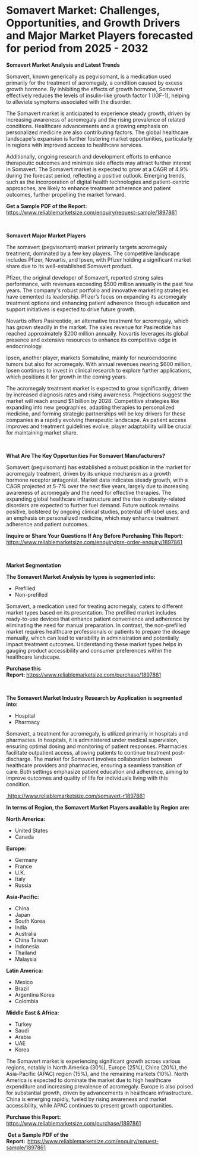 <p><h1>Somavert Market: Challenges, Opportunities, and Growth Drivers and Major Market Players forecasted for period from 2025 - 2032</h1></p><p><strong>Somavert Market Analysis and Latest Trends</strong></p>
<p><p>Somavert, known generically as pegvisomant, is a medication used primarily for the treatment of acromegaly, a condition caused by excess growth hormone. By inhibiting the effects of growth hormone, Somavert effectively reduces the levels of insulin-like growth factor 1 (IGF-1), helping to alleviate symptoms associated with the disorder. </p><p>The Somavert market is anticipated to experience steady growth, driven by increasing awareness of acromegaly and the rising prevalence of related conditions. Healthcare advancements and a growing emphasis on personalized medicine are also contributing factors. The global healthcare landscape's expansion is further fostering market opportunities, particularly in regions with improved access to healthcare services.</p><p>Additionally, ongoing research and development efforts to enhance therapeutic outcomes and minimize side effects may attract further interest in Somavert. The Somavert market is expected to grow at a CAGR of 4.9% during the forecast period, reflecting a positive outlook. Emerging trends, such as the incorporation of digital health technologies and patient-centric approaches, are likely to enhance treatment adherence and patient outcomes, further propelling the market forward.</p></p>
<p><strong>Get a Sample PDF of the Report:&nbsp;</strong> <a href="https://www.reliablemarketsize.com/enquiry/request-sample/1897861?utm_campaign=2625&utm_medium=2&utm_source=Github&utm_content=ia&utm_term=19042025&utm_id=somavert">https://www.reliablemarketsize.com/enquiry/request-sample/1897861</a></p>
<p>&nbsp;</p>
<p><strong>Somavert Major Market Players</strong></p>
<p><p>The somavert (pegvisomant) market primarily targets acromegaly treatment, dominated by a few key players. The competitive landscape includes Pfizer, Novartis, and Ipsen, with Pfizer holding a significant market share due to its well-established Somavert product.</p><p>Pfizer, the original developer of Somavert, reported strong sales performance, with revenues exceeding $500 million annually in the past few years. The company's robust portfolio and innovative marketing strategies have cemented its leadership. Pfizer’s focus on expanding its acromegaly treatment options and enhancing patient adherence through education and support initiatives is expected to drive future growth.</p><p>Novartis offers Pasireotide, an alternative treatment for acromegaly, which has grown steadily in the market. The sales revenue for Pasireotide has reached approximately $200 million annually. Novartis leverages its global presence and extensive resources to enhance its competitive edge in endocrinology.</p><p>Ipsen, another player, markets Somatuline, mainly for neuroendocrine tumors but also for acromegaly. With annual revenues nearing $600 million, Ipsen continues to invest in clinical research to explore further applications, which positions it for growth in the coming years.</p><p>The acromegaly treatment market is expected to grow significantly, driven by increased diagnosis rates and rising awareness. Projections suggest the market will reach around $1 billion by 2028. Competitive strategies like expanding into new geographies, adapting therapies to personalized medicine, and forming strategic partnerships will be key drivers for these companies in a rapidly evolving therapeutic landscape. As patient access improves and treatment guidelines evolve, player adaptability will be crucial for maintaining market share.</p></p>
<p>&nbsp;</p>
<p><strong>What Are The Key Opportunities For Somavert Manufacturers?</strong></p>
<p><p>Somavert (pegvisomant) has established a robust position in the market for acromegaly treatment, driven by its unique mechanism as a growth hormone receptor antagonist. Market data indicates steady growth, with a CAGR projected at 5-7% over the next five years, largely due to increasing awareness of acromegaly and the need for effective therapies. The expanding global healthcare infrastructure and the rise in obesity-related disorders are expected to further fuel demand. Future outlook remains positive, bolstered by ongoing clinical studies, potential off-label uses, and an emphasis on personalized medicine, which may enhance treatment adherence and patient outcomes.</p></p>
<p><strong>Inquire or Share Your Questions If Any Before Purchasing This Report:</strong> <a href="https://www.reliablemarketsize.com/enquiry/pre-order-enquiry/1897861?utm_campaign=2625&utm_medium=2&utm_source=Github&utm_content=ia&utm_term=19042025&utm_id=somavert">https://www.reliablemarketsize.com/enquiry/pre-order-enquiry/1897861</a></p>
<p>&nbsp;</p>
<p><strong>Market Segmentation</strong></p>
<p><strong>The Somavert Market Analysis by types is segmented into:</strong></p>
<p><ul><li>Prefilled</li><li>Non-prefilled</li></ul></p>
<p><p>Somavert, a medication used for treating acromegaly, caters to different market types based on its presentation. The prefilled market includes ready-to-use devices that enhance patient convenience and adherence by eliminating the need for manual preparation. In contrast, the non-prefilled market requires healthcare professionals or patients to prepare the dosage manually, which can lead to variability in administration and potentially impact treatment outcomes. Understanding these market types helps in gauging product accessibility and consumer preferences within the healthcare landscape.</p></p>
<p><strong>Purchase this Report:&nbsp;</strong><a href="https://www.reliablemarketsize.com/purchase/1897861?utm_campaign=2625&utm_medium=2&utm_source=Github&utm_content=ia&utm_term=19042025&utm_id=somavert">https://www.reliablemarketsize.com/purchase/1897861</a></p>
<p>&nbsp;</p>
<p><strong>The Somavert Market Industry Research by Application is segmented into:</strong></p>
<p><ul><li>Hospital</li><li>Pharmacy</li></ul></p>
<p><p>Somavert, a treatment for acromegaly, is utilized primarily in hospitals and pharmacies. In hospitals, it is administered under medical supervision, ensuring optimal dosing and monitoring of patient responses. Pharmacies facilitate outpatient access, allowing patients to continue treatment post-discharge. The market for Somavert involves collaboration between healthcare providers and pharmacies, ensuring a seamless transition of care. Both settings emphasize patient education and adherence, aiming to improve outcomes and quality of life for individuals living with this condition.</p></p>
<p><a href="https://www.reliablemarketsize.com/somavert-r1897861?utm_campaign=2625&utm_medium=2&utm_source=Github&utm_content=ia&utm_term=19042025&utm_id=somavert">&nbsp;https://www.reliablemarketsize.com/somavert-r1897861</a></p>
<p><strong>In terms of Region, the Somavert Market Players available by Region are:</strong></p>
<p>
    <p> <strong> North America: </strong>
        <ul>
            <li>United States</li>
            <li>Canada</li>
        </ul>
        </p> 
    <p> <strong> Europe: </strong>
        <ul>
            <li>Germany</li>
            <li>France</li>
            <li>U.K.</li>
            <li>Italy</li>
            <li>Russia</li>
        </ul>
        </p> 
    <p> <strong> Asia-Pacific: </strong>
        <ul>
            <li>China</li>
            <li>Japan</li>
            <li>South Korea</li>
            <li>India</li>
            <li>Australia</li>
            <li>China Taiwan</li>
            <li>Indonesia</li>
            <li>Thailand</li>
            <li>Malaysia</li>
        </ul>
        </p> 
    <p> <strong> Latin America: </strong>
        <ul>
            <li>Mexico</li>
            <li>Brazil</li>
            <li>Argentina Korea</li>
            <li>Colombia</li>
        </ul>
        </p> 
    <p> <strong> Middle East & Africa: </strong>
        <ul>
            <li>Turkey</li>
            <li>Saudi</li>
            <li>Arabia</li>
            <li>UAE</li>
            <li>Korea</li>
        </ul>
    </p>
    </p>
<p><p>The Somavert market is experiencing significant growth across various regions, notably in North America (30%), Europe (25%), China (20%), the Asia-Pacific (APAC) region (15%), and the remaining markets (10%). North America is expected to dominate the market due to high healthcare expenditure and increasing prevalence of acromegaly. Europe is also poised for substantial growth, driven by advancements in healthcare infrastructure. China is emerging rapidly, fueled by rising awareness and market accessibility, while APAC continues to present growth opportunities.</p></p>
<p><strong>Purchase this Report: </strong><a href="https://www.reliablemarketsize.com/purchase/1897861?utm_campaign=2625&utm_medium=2&utm_source=Github&utm_content=ia&utm_term=19042025&utm_id=somavert">https://www.reliablemarketsize.com/purchase/1897861</a></p>
<p>&nbsp;<strong>Get a Sample PDF of the Report:&nbsp;&nbsp;</strong><a href="https://www.reliablemarketsize.com/enquiry/request-sample/1897861?utm_campaign=2625&utm_medium=2&utm_source=Github&utm_content=ia&utm_term=19042025&utm_id=somavert">https://www.reliablemarketsize.com/enquiry/request-sample/1897861</a></p>
<p><strong></strong></p>
<p><p></p><p></p><p></p></p>